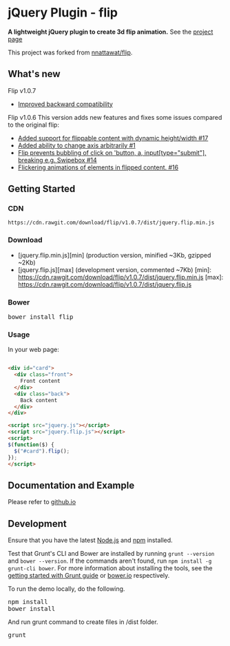 # jQuery Plugin - flip

**A lightweight jQuery plugin to create 3d flip animation.** 
See the [project page](http://download.github.io/flip/)

This project was forked from [nnattawat/flip](http://nnattawat.github.io/flip/).

## What's new
Flip v1.0.7 
* [Improved backward compatibility](https://github.com/Download/flip/commit/b27588b1e5340ec2a6bfc5afca80a6e52b6f833f)

Flip v1.0.6 
This version adds new features and fixes some issues compared to the original flip:
* [Added support for flippable content with dynamic height/width #17](https://github.com/nnattawat/flip/issues/17)
* [Added ability to change axis arbitrarily #1](https://github.com/download/flip/pull/1)
* [Flip prevents bubbling of click on 'button, a, input[type="submit"], breaking e.g. Swipebox #14](https://github.com/nnattawat/flip/issues/14)
* [Flickering animations of elements in flipped content. #16](https://github.com/nnattawat/flip/issues/16)
 

## Getting Started

### CDN
    https://cdn.rawgit.com/download/flip/v1.0.7/dist/jquery.flip.min.js

### Download 
* [jquery.flip.min.js][min] (production version, minified ~3Kb, gzipped ~2Kb)
* [jquery.flip.js][max] (development version, commented ~7Kb)
[min]: https://cdn.rawgit.com/download/flip/v1.0.7/dist/jquery.flip.min.js
[max]: https://cdn.rawgit.com/download/flip/v1.0.7/dist/jquery.flip.js

### Bower
<pre>bower install flip</pre>

### Usage
In your web page:

```html

<div id="card"> 
  <div class="front"> 
    Front content
  </div> 
  <div class="back">
    Back content
  </div> 
</div>

<script src="jquery.js"></script>
<script src="jquery.flip.js"></script>
<script>
$(function($) {
  $("#card").flip(); 
});
</script>
```

## Documentation and Example

Please refer to [github.io](http://nnattawat.github.io/flip/)

## Development
Ensure that you have the latest [Node.js](http://nodejs.org/) and [npm](http://npmjs.org/) installed.

Test that Grunt's CLI and Bower are installed by running `grunt --version` and `bower --version`.  If the commands aren't found, run `npm install -g grunt-cli bower`.  For more information about installing the tools, see the [getting started with Grunt guide](http://gruntjs.com/getting-started) or [bower.io](http://bower.io/) respectively.

To run the demo locally, do the following.
<pre>
npm install
bower install
</pre>

And run grunt command to create files in /dist folder.
<pre>grunt</pre>